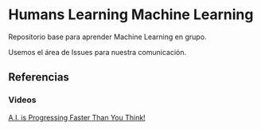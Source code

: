# Humans Learning Machine Learning

Repositorio base para aprender Machine Learning en grupo.

Usemos el área de Issues para nuestra comunicación.

## Referencias


### Videos

[A.I. is Progressing Faster Than You Think!](https://www.youtube.com/embed/mQO2PcEW9BY)